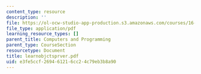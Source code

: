 ```yaml
---
content_type: resource
description: ''
file: https://ol-ocw-studio-app-production.s3.amazonaws.com/courses/16-01-unified-engineering-i-ii-iii-iv-fall-2005-spring-2006/e3fe5ccf269461216cc24c79eb3b8a90_learnobjctsprver.pdf
file_type: application/pdf
learning_resource_types: []
parent_title: Computers and Programming
parent_type: CourseSection
resourcetype: Document
title: learnobjctsprver.pdf
uid: e3fe5ccf-2694-6121-6cc2-4c79eb3b8a90
---
```

